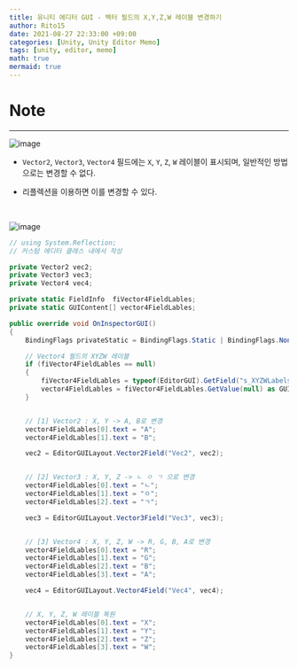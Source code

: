 ```yaml
---
title: 유니티 에디터 GUI - 벡터 필드의 X,Y,Z,W 레이블 변경하기
author: Rito15
date: 2021-08-27 22:33:00 +09:00
categories: [Unity, Unity Editor Memo]
tags: [unity, editor, memo]
math: true
mermaid: true
---
```


# Note
---

![image](https://user-images.githubusercontent.com/42164422/131136622-f8e3a7c4-c6bc-4a66-94f7-1ee599618029.png)

- `Vector2`, `Vector3`, `Vector4` 필드에는 `X`, `Y`, `Z`, `W` 레이블이 표시되며, 일반적인 방법으로는 변경할 수 없다.

- 리플렉션을 이용하면 이를 변경할 수 있다.

<br>

![image](https://user-images.githubusercontent.com/42164422/131138206-fb6e1944-2cd0-4f0b-a289-e376cf7efd49.png)

```cs
// using System.Reflection;
// 커스텀 에디터 클래스 내에서 작성

private Vector2 vec2;
private Vector3 vec3;
private Vector4 vec4;

private static FieldInfo  fiVector4FieldLables;
private static GUIContent[] vector4FieldLables;

public override void OnInspectorGUI()
{
    BindingFlags privateStatic = BindingFlags.Static | BindingFlags.NonPublic;

    // Vector4 필드의 XYZW 레이블
    if (fiVector4FieldLables == null)
    {
        fiVector4FieldLables = typeof(EditorGUI).GetField("s_XYZWLabels", privateStatic);
        vector4FieldLables = fiVector4FieldLables.GetValue(null) as GUIContent[];
    }


    // [1] Vector2 : X, Y -> A, B로 변경
    vector4FieldLables[0].text = "A";
    vector4FieldLables[1].text = "B";

    vec2 = EditorGUILayout.Vector2Field("Vec2", vec2);


    // [2] Vector3 : X, Y, Z -> ㄴ ㅇ ㄱ 으로 변경
    vector4FieldLables[0].text = "ㄴ";
    vector4FieldLables[1].text = "ㅇ";
    vector4FieldLables[2].text = "ㄱ";

    vec3 = EditorGUILayout.Vector3Field("Vec3", vec3);


    // [3] Vector4 : X, Y, Z, W -> R, G, B, A로 변경
    vector4FieldLables[0].text = "R";
    vector4FieldLables[1].text = "G";
    vector4FieldLables[2].text = "B";
    vector4FieldLables[3].text = "A";

    vec4 = EditorGUILayout.Vector4Field("Vec4", vec4);


    // X, Y, Z, W 레이블 복원
    vector4FieldLables[0].text = "X";
    vector4FieldLables[1].text = "Y";
    vector4FieldLables[2].text = "Z";
    vector4FieldLables[3].text = "W";
}
```